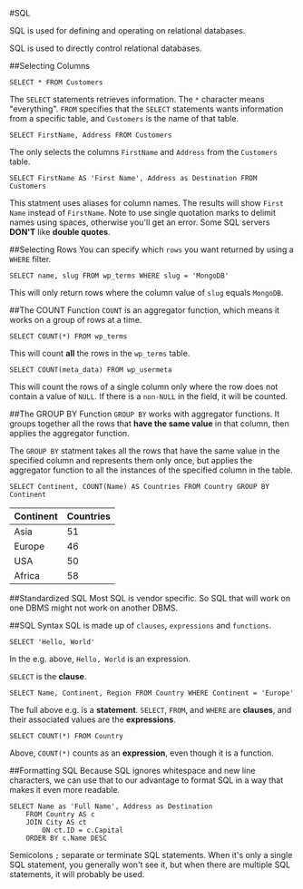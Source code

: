 #SQL

SQL is used for defining and operating on relational databases.

SQL is used to directly control relational databases.

##Selecting Columns

	SELECT * FROM Customers

The `SELECT` statements retrieves information. The `*` character means "everything". `FROM` specifies that the `SELECT` statements wants information from a specific table, and `Customers` is the name of that table.

	SELECT FirstName, Address FROM Customers

The only selects the columns `FirstName` and `Address` from the `Customers` table.

	SELECT FirstName AS 'First Name', Address as Destination FROM Customers
	
This statment uses aliases for column names. The results will show `First Name` instead of `FirstName`. Note to use single quotation marks to delimit names using spaces, otherwise you'll get an error. Some SQL servers **DON'T** like **double quotes**.

##Selecting Rows
You can specify which `rows` you want returned by using a `WHERE` filter.

	SELECT name, slug FROM wp_terms WHERE slug = 'MongoDB'

This will only return rows where the column value of `slug` equals `MongoDB`.

##The COUNT Function
`COUNT` is an aggregator function, which means it works on a group of rows at a time.  

	SELECT COUNT(*) FROM wp_terms

This will count **all** the rows in the `wp_terms` table.

	SELECT COUNT(meta_data) FROM wp_usermeta

This will count the rows of a single column only where the row does not contain a value of `NULL`. If there is a `non-NULL` in the field, it will be counted.

##The GROUP BY Function
`GROUP BY` works with aggregator functions. It groups together all the rows that **have the same value** in that column, then applies the aggregator function. 

The `GROUP BY` statment takes all the rows that have the same value in the specified column and represents them only once, but applies the aggregator function to all the instances of the specified column in the table.

	SELECT Continent, COUNT(Name) AS Countries FROM Country GROUP BY Continent

Continent	| Countries
---------	|----------
Asia			| 51
Europe		| 46
USA			| 50
Africa		| 58

##Standardized SQL
Most SQL is vendor specific. So SQL that will work on one DBMS might not work on another DBMS.

##SQL Syntax
SQL is made up of `clauses`, `expressions` and `functions`.

	SELECT 'Hello, World'

In the e.g. above, `Hello, World` is an expression.

`SELECT` is the **clause**.

	SELECT Name, Continent, Region FROM Country WHERE Continent = 'Europe'
	
The full above e.g. is a **statement**. `SELECT`, `FROM`, and `WHERE` are **clauses**, and their associated values are the **expressions**.

	SELECT COUNT(*) FROM Country

Above, `COUNT(*)` counts as an **expression**, even though it is a function.

##Formatting SQL
Because SQL ignores whitespace and new line characters, we can use that to our advantage to format SQL in a way that makes it even more readable.

	SELECT Name as 'Full Name', Address as Destination 
		FROM Country AS c
		JOIN City AS ct
			ON ct.ID = c.Capital
		ORDER BY c.Name DESC
	
Semicolons `;` separate or terminate SQL statements. When it's only a single SQL statement, you generally won't see it, but when there are multiple SQL statements, it will probably be used.



